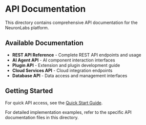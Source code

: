 # API Documentation

This directory contains comprehensive API documentation for the NeuronLabs platform.

## Available Documentation

- **REST API Reference** - Complete REST API endpoints and usage
- **AI Agent API** - AI component interaction interfaces  
- **Plugin API** - Extension and plugin development guide
- **Cloud Services API** - Cloud integration endpoints
- **Database API** - Data access and management interfaces

## Getting Started

For quick API access, see the [Quick Start Guide](../user-guide/QUICK_START.md).

For detailed implementation examples, refer to the specific API documentation files in this directory.
